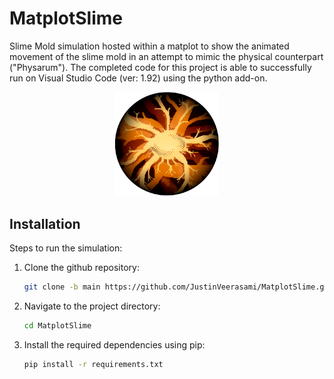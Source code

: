# MatplotSlime
Slime Mold simulation hosted within a matplot to show the animated movement of the slime mold in an attempt to mimic the physical counterpart ("Physarum"). The completed code for this project is able to successfully run on Visual Studio Code (ver: 1.92) using the python add-on.

<p align="center">
<img src="https://github.com/JustinVeerasami/MatplotSlime/blob/Prototypes/MatplotSlime_PixelArt.png" width=33% height=33%>
</p>

## Installation
Steps to run the simulation:

1. Clone the github repository:
    ```bash
    git clone -b main https://github.com/JustinVeerasami/MatplotSlime.git
    ```

2. Navigate to the project directory:
    ```bash
    cd MatplotSlime
    ```

3. Install the required dependencies using pip:
    ```bash
    pip install -r requirements.txt
    ```
